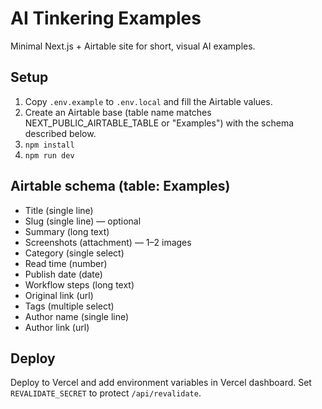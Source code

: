 # AI Tinkering Examples

Minimal Next.js + Airtable site for short, visual AI examples.

## Setup
1. Copy `.env.example` to `.env.local` and fill the Airtable values.
2. Create an Airtable base (table name matches NEXT_PUBLIC_AIRTABLE_TABLE or "Examples") with the schema described below.
3. `npm install`
4. `npm run dev`

## Airtable schema (table: Examples)
- Title (single line)
- Slug (single line) — optional
- Summary (long text)
- Screenshots (attachment) — 1–2 images
- Category (single select)
- Read time (number)
- Publish date (date)
- Workflow steps (long text)
- Original link (url)
- Tags (multiple select)
- Author name (single line)
- Author link (url)

## Deploy
Deploy to Vercel and add environment variables in Vercel dashboard. Set `REVALIDATE_SECRET` to protect `/api/revalidate`.
